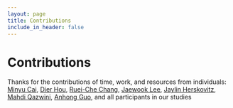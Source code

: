 ```yaml
---
layout: page
title: Contributions
include_in_header: false
---
```


# Contributions

Thanks for the contributions of time, work, and resources from individuals: [Minyu Cai](https://www.linkedin.com/in/%E6%97%BB%E5%AE%87-%E8%94%A1-19ba69236"), [Dier Hou](https://www.linkedin.com/in/dier-hou-614178227/), [Ruei-Che Chang](https://rueiche.me/), [Jaewook Lee](https://jaewook-lee.com/), [Jaylin Herskovitz](https://jayl.in/), [Mahdi Qazwini](https://www.linkedin.com/in/qazwini/), [Anhong Guo](https://guoanhong.com/), and all participants in our studies 